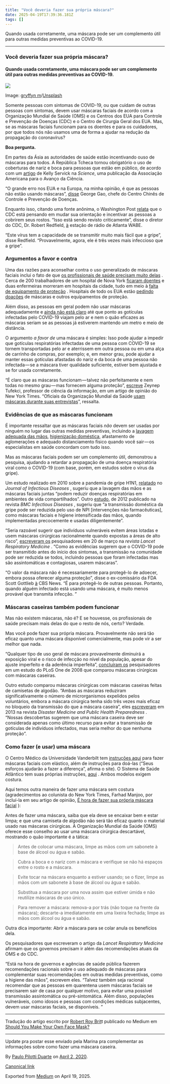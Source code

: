 ```yaml
---
title: "Você deveria fazer sua própria máscara?"
date: 2025-04-19T17:39:36.181Z
tags: []
---
```


Quando usada corretamente, uma máscara pode ser um complemento útil para outras medidas preventivas ao COVID-19.

* * *

### **Você deveria fazer sua própria máscara?**

#### Quando usada corretamente, uma máscara pode ser um complemento útil para outras medidas preventivas ao COVID-19.

![](https://cdn-images-1.medium.com/max/2560/1*_vlBm4So5eLRUKpQOrBXaA.jpeg)

Image: [gryffyn m](https://unsplash.com/@botanicalnature?utm_source=unsplash&utm_medium=referral&utm_content=creditCopyText)/[Unsplash](https://unsplash.com/?utm_source=unsplash&utm_medium=referral&utm_content=creditCopyText)

Somente pessoas com sintomas de COVID-19, ou que cuidam de outras pessoas com sintomas, devem usar máscaras faciais de acordo com a Organização Mundial de Saúde (OMS) e os Centros dos EUA para Controle e Prevenção de Doenças (CDC) e o Centro de Cirurgia Geral dos EUA. Mas, se as máscaras faciais funcionam para os doentes e para os cuidadores, por que todos nós não usamos uma de forma a ajudar na redução da propagação do coronavírus?

**Boa pergunta.**

Em partes da Ásia as autoridades de saúde estão incentivando ouso de máscaras para todos. A República Tcheca tornou obrigatório o uso de coberturas de nariz e boca para pessoas que estão em público, de acordo com um [artigo](https://www.sciencemag.org/news/2020/03/would-everyone-wearing-face-masks-help-us-slow-pandemic) de Kelly Servick na _Science_, uma publicação da Associação Americana para o Avanço da Ciência.

“O grande erro nos EUA e na Europa, na minha opinião, é que as pessoas não estão usando máscaras”, [disse](https://www.sciencemag.org/news/2020/03/not-wearing-masks-protect-against-coronavirus-big-mistake-top-chinese-scientist-says) George Gao, chefe do Centro Chinês de Controle e Prevenção de Doenças.

Enquanto isso, citando uma fonte anônima, o Washington Post [relata](https://www.washingtonpost.com/health/cdc-considering-recommending-general-public-wear-face-coverings-in-public/2020/03/30/6a3e495c-7280-11ea-87da-77a8136c1a6d_story.html) que o CDC está pensando em mudar sua orientação e incentivar as pessoas a cobrirem seus rostos. “Isso está sendo revisto criticamente”, disse o diretor do CDC, Dr. Robert Redfield, [à](https://www.wabe.org/cdc-director-on-whats-needed-in-the-fight-against-coronavirus/) estação de rádio de Atlanta WABE.

“Este vírus tem a capacidade de se transmitir muito mais fácil que a gripe”, disse Redfield. “Provavelmente, agora, ele é três vezes mais infeccioso que a gripe”.

### **Argumentos a favor e contra**

Uma das razões para aconselhar contra o uso generalizado de máscaras faciais inclui o fato de que [os profissionais de saúde precisam muito delas](https://elemental.medium.com/were-simply-going-to-hope-for-the-best-and-plan-for-the-worst-df191b8de7f4) . Cerca de 200 trabalhadores de um hospital de Nova York [ficaram doentes](https://www.nytimes.com/2020/03/30/nyregion/ny-coronavirus-doctors-sick.html) e duas enfermeiras morreram em hospitais da cidade, tudo em meio à [falta de equipamento de proteção](https://www.nytimes.com/2020/03/26/nyregion/nurse-dies-coronavirus-mount-sinai.html) . Hospitais de todo os EUA estão [pedindo doações](https://getusppe.org/) de máscaras e outros equipamentos de proteção.

Além disso, as pessoas em geral podem não usar máscaras adequadamente e [ainda não está claro](https://www.who.int/news-room/commentaries/detail/modes-of-transmission-of-virus-causing-covid-19-implications-for-ipc-precaution-recommendations) até que ponto as gotículas infectadas pelo COVID-19 viajam pelo ar e nem o quão eficazes as máscaras seriam se as pessoas já estiverem mantendo um metro e meio de distância.

O argumento _a favor de_ uma máscara é simples: Isso pode ajudar a impedir que gotículas respiratórias infectadas de uma pessoa com COVID-19 se tornem transportadas pelo ar e aterrissem em outra pessoa ou em uma alça de carrinho de compras, por exemplo; e, em menor grau, pode ajudar a manter essas gotículas afastadas do nariz e da boca de uma pessoa não infectada — se a máscara tiver qualidade suficiente, estiver bem ajustada e se for usada corretamente.

“É claro que as máscaras funcionam — talvez não perfeitamente e nem todas no mesmo grau — mas fornecem alguma proteção”, [escreve](https://www.nytimes.com/2020/03/17/opinion/coronavirus-face-masks.html) Zeynep Tufekci, professor de ciência da informação, em um artigo de opinião do New York Times. “Oficiais da Organização Mundial da Saúde [usam máscaras durante suas entrevistas](https://twitter.com/whowpro/status/1231930911978995717)”, ressalta.

### **Evidências de que as máscaras funcionam**

É importante ressaltar que as máscaras faciais _não_ devem ser usadas por ninguém no lugar das outras medidas preventivas, incluindo a [lavagem adequada das mãos](https://elemental.medium.com/only-5-of-people-wash-their-hands-properly-a140aaa775e), [higienização doméstica](https://www.cdc.gov/coronavirus/2019-ncov/prevent-getting-sick/disinfecting-your-home.html), afastamento de aglomerações e adequado distanciamento físico quando você sair — os especialistas em saúde concordam com tudo isso.

Mas as máscaras faciais podem ser um complemento útil, demonstrou a pesquisa, ajudando a retardar a propagação de uma doença respiratória viral como o COVID-19 (com base, porém, em estudos sobre o vírus da gripe).

Um estudo realizado em 2010 sobre a pandemia de gripe H1N1, [relatado](https://www.ncbi.nlm.nih.gov/pubmed/20088690) no _Journal of Infectious Diseases_ , sugeriu que a lavagem das mãos e as máscaras faciais juntas “podem reduzir doenças respiratórias em ambientes de vida compartilhados”. Outro [estudo](https://www.ncbi.nlm.nih.gov/pubmed/22280120), de 2012 publicado na revista _BMC Infectious Diseases_ , sugeriu que “a transmissão doméstica da gripe pode ser reduzida pelo uso de NPI \[intervenções não farmacêuticas\], como máscaras faciais e higiene intensificada das mãos, quando implementadas precocemente e usadas diligentemente”.

“Seria razoável sugerir que indivíduos vulneráveis evitem áreas lotadas e usem máscaras cirúrgicas racionalmente quando expostas a áreas de alto risco”, [escreveram os](https://www.thelancet.com/journals/lanres/article/PIIS2213-2600%2820%2930134-X/fulltext) pesquisadores em 20 de março na _revista Lancet Respiratory Medicine_ . “Como as evidências sugerem que o COVID-19 pode ser transmitido antes do início dos sintomas, a transmissão na comunidade pode ser reduzida se todos, incluindo pessoas que foram infectadas mas são assintomáticas e contagiosas, usarem máscaras”.

“O valor da máscara não é necessariamente para protegê-lo de adoecer, embora possa oferecer alguma proteção”, disse o ex-comissário da FDA Scott Gottlieb [à](https://www.cbsnews.com/news/transcript-scott-gottlieb-discusses-coronavirus-on-face-the-nation-march-29-2020/) CBS News. “É para protegê-lo de outras pessoas. Portanto, quando alguém infectado está usando uma máscara, é muito menos provável que transmita infecção. ”

### **Máscaras caseiras também podem funcionar**

Mas não existem máscaras, não é? E se houvesse, os profissionais de saúde precisam mais delas do que o resto de nós, certo? Verdade.

Mas você pode fazer sua própria máscara. Provavelmente não será tão eficaz quanto uma máscara disponível comercialmente, mas pode vir a ser melhor que nada.

“Qualquer tipo de uso geral de máscara provavelmente diminuirá a exposição viral e o risco de infecção no nível da população, apesar do ajuste imperfeito e da aderência imperfeita”, [concluíram os](https://www.ncbi.nlm.nih.gov/pmc/articles/PMC2440799/) pesquisadores em um estudo do PLoS One de 2008 que comparou máscaras cirúrgicas com máscaras caseiras.

Outro estudo comparou máscaras cirúrgicas com máscaras caseiras feitas de camisetas de algodão. “Ambas as máscaras reduziram significativamente o número de microrganismos expelidos pelos voluntários, embora a máscara cirúrgica tenha sido três vezes mais eficaz no bloqueio da transmissão do que a máscara caseira”, eles [escreveram](https://www.researchgate.net/publication/258525804_Testing_the_Efficacy_of_Homemade_Masks_Would_They_Protect_in_an_Influenza_Pandemic) em 2013 na revista _Disaster Medicine and Public Health Preparedness_ . “Nossas descobertas sugerem que uma máscara caseira deve ser considerada apenas como último recurso para evitar a transmissão de gotículas de indivíduos infectados, mas seria melhor do que nenhuma proteção”.

### **Como fazer (e usar) uma máscara**

O Centro Médico da Universidade Vanderbilt tem [instruções aqui](https://www.vumc.org/coronavirus/how-donate-hand-sewn-face-masks) para fazer máscaras faciais com elástico, além de instruções para doá-las (“Seus esforços ajudarão a fazer a diferença”, afirma o site). O Sistema de Saúde Atlântico tem suas próprias instruções, [aqui](https://www.atlantichealth.org/patients-visitors/donate-volunteer/donate-supplies-covid-19/make-facemask-help-covid-19.html) . Ambos modelos exigem costura.

Aqui temos outra maneira de fazer uma máscara sem costura (agradecimentos ao colunista do New York Times, Farhad Manjoo, por incluí-la em seu artigo de opinião, [É hora de fazer sua própria máscara facial](https://www.nytimes.com/2020/03/31/opinion/coronavirus-n95-mask.html) ):

Antes de fazer uma máscara, saiba que ela deve se encaixar bem e estar limpa; e que uma camiseta de algodão não será tão eficaz quanto o material usado nas máscaras cirúrgicas. A Organização Mundial da Saúde (OMS) oferece esse conselho ao usar uma máscara cirúrgica descartável, mostrando o quão importante é a tática:

> Antes de colocar uma máscara, limpe as mãos com um sabonete à base de álcool ou água e sabão.

> Cubra a boca e o nariz com a máscara e verifique se não há espaços entre o rosto e a máscara.

> Evite tocar na máscara enquanto a estiver usando; se o fizer, limpe as mãos com um sabonete à base de álcool ou água e sabão.

> Substitua a máscara por uma nova assim que estiver úmida e não reutilize máscaras de uso único.

> Para remover a máscara: remova-a por trás (não toque na frente da máscara); descarte-a imediatamente em uma lixeira fechada; limpe as mãos com álcool ou água e sabão.

Outra dica importante: Abrir a máscara para se colar anula os benefícios dela.

Os pesquisadores que escreveram o artigo da _Lancet Respiratory Medicine_ afirmam que os governos precisam ir além das recomendações atuais da OMS e do CDC.

“Está na hora de governos e agências de saúde pública fazerem recomendações racionais sobre o uso adequado de máscaras para complementar suas recomendações em outras medidas preventivas, como a higiene das mãos”, escrevem eles. “Talvez também seja racional recomendar que as pessoas em quarentena usem máscaras faciais se precisarem sair de casa por qualquer motivo, para evitar uma possível transmissão assintomática ou pré-sintomática. Além disso, populações vulneráveis, como idosos e pessoas com condições médicas subjacentes, devem usar máscaras faciais, se disponíveis. ”

* * *

Tradução do artigo escrito por [Robert Roy Brit](https://medium.com/@robertroybritt)t publicado no Medium em [Should You Make Your Own Face Mask?](https://medium.com/@robertroybritt/should-you-make-your-own-facemask-d595b0dcfa11)

* * *

Update pra postar esse enviado pela Marina pra complementar as informações sobre como fazer uma máscara caseira.

> [](https://twitter.com/mariana_godoy/status/1245428624976752640)

By [Paulo Pilotti Duarte](https://medium.com/@paulopilotti) on [April 2, 2020](https://medium.com/p/56d86bd36081).

[Canonical link](https://medium.com/@paulopilotti/voc%C3%AA-deveria-fazer-sua-pr%C3%B3pria-m%C3%A1scara-56d86bd36081)

Exported from [Medium](https://medium.com) on April 19, 2025.